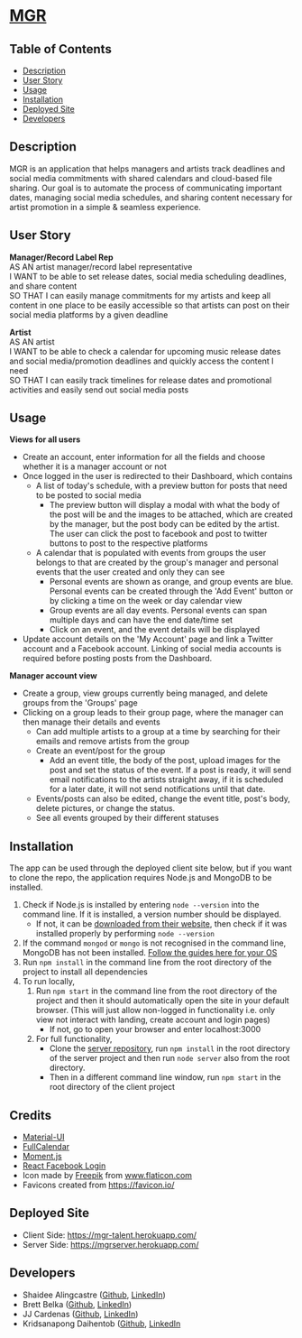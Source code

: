 <!-- omit in toc -->
# [MGR](https://mgr-talent.herokuapp.com/)

<!-- omit in toc -->
## Table of Contents
- [Description](#description)
- [User Story](#user-story)
- [Usage](#usage)
- [Installation](#installation)
- [Deployed Site](#deployed-site)
- [Developers](#developers)

## Description
MGR is an application that helps managers and artists track deadlines and social media commitments with shared calendars and cloud-based file sharing. Our goal is to automate the process of communicating important dates, managing social media schedules, and sharing content necessary for artist promotion in a simple & seamless experience.

## User Story
<strong>Manager/Record Label Rep</strong> <br>
AS AN artist manager/record label representative <br>
I WANT to be able to set release dates, social media scheduling deadlines, and share content <br>
SO THAT I can easily manage commitments for my artists and keep all content in one place to be easily accessible so that artists can post on their social media platforms by a given deadline

<strong>Artist</strong> <br>
AS AN artist <br>
I WANT to be able to check a calendar for upcoming music release dates and social media/promotion deadlines and quickly access the content I need <br>
SO THAT I can easily track timelines for release dates and promotional activities and easily send out social media posts 

## Usage
<strong>Views for all users</strong>
- Create an account, enter information for all the fields and choose whether it is a manager account or not
- Once logged in the user is redirected to their Dashboard, which contains
    - A list of today's schedule, with a preview button for posts that need to be posted to social media
      - The preview button will display a modal with what the body of the post will be and the images to be attached, which are created by the manager, but the post body can be edited by the artist. The user can click the post to facebook and post to twitter buttons to post to the respective platforms
    - A calendar that is populated with events from groups the user belongs to that are created by the group's manager and personal events that the user created and only they can see
      - Personal events are shown as orange, and group events are blue. Personal events can be created through the 'Add Event' button or by clicking a time on the week or day calendar view
      - Group events are all day events. Personal events can span multiple days and can have the end date/time set
      - Click on an event, and the event details will be displayed
- Update account details on the 'My Account' page and link a Twitter account and a Facebook account. Linking of social media accounts is required before posting posts from the Dashboard.  

<strong>Manager account view</strong>
- Create a group, view groups currently being managed, and delete groups from the 'Groups' page
- Clicking on a group leads to their group page, where the manager can then manage their details and events
    - Can add multiple artists to a group at a time by searching for their emails and remove artists from the group
    - Create an event/post for the group
      - Add an event title, the body of the post, upload images for the post and set the status of the event. If a post is ready, it will send email notifications to the artists straight away, if it is scheduled for a later date, it will not send notifications until that date. 
    - Events/posts can also be edited, change the event title, post's body, delete pictures, or change the status.
    - See all events grouped by their different statuses

## Installation
The app can be used through the deployed client site below, but if you want to clone the repo, the application requires Node.js and MongoDB to be installed. 
1. Check if Node.js is installed by entering `node --version` into the command line. If it is installed, a version number should be displayed. 
   - If not, it can be [downloaded from their website](https://nodejs.org/en/download/), then check if it was installed properly by performing `node --version` 
2. If the command `mongod` or `mongo` is not recognised in the command line, MongoDB has not been installed. [Follow the guides here for your OS](https://docs.mongodb.com/manual/installation/)
3. Run `npm install` in the command line from the root directory of the project to install all dependencies
4. To run locally,
   1. Run `npm start` in the command line from the root directory of the project and then it should automatically open the site in your default browser. (This will just allow non-logged in functionality i.e. only view not interact with landing, create account and login pages)
      - If not, go to open your browser and enter localhost:3000
   2. For full functionality, 
      - Clone the [server repository](https://github.com/sali6798/mgr-api/), run `npm install` in the root directory of the server project and then run `node server` also from the root directory.  
      - Then in a different command line window, run `npm start` in the root directory of the client project

## Credits
- [Material-UI](https://material-ui.com/)
- [FullCalendar](https://fullcalendar.io/)
- [Moment.js](https://momentjs.com/)
- [React Facebook Login](https://www.npmjs.com/package/react-facebook-login)
- Icon made by [Freepik](https://www.flaticon.com/authors/freepik) from www.flaticon.com
- Favicons created from https://favicon.io/

## Deployed Site
- Client Side: https://mgr-talent.herokuapp.com/
- Server Side: https://mgrserver.herokuapp.com/

## Developers
- Shaidee Alingcastre ([Github](https://github.com/sali6798/), [LinkedIn](https://www.linkedin.com/in/shaidee-alingcastre/))
- Brett Belka ([Github](https://github.com/bbelka/), [LinkedIn](https://www.linkedin.com/in/brettbelka/))
- JJ Cardenas ([Github](https://github.com/cardeens), [LinkedIn](https://www.linkedin.com/in/jordanjcardenas/))
- Kridsanapong Daihentob ([Github](https://github.com/commiewalker), [LinkedIn](https://www.linkedin.com/in/kridsanapong-daihentob-9341ba152/)

